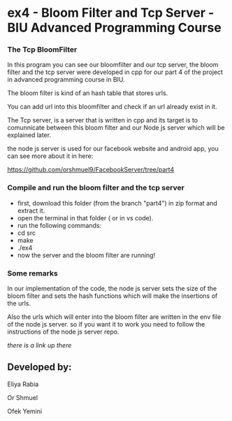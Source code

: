 # ex4 - Bloom Filter and Tcp Server - BIU Advanced Programming Course
### The Tcp BloomFilter
In this program you can see our bloomfilter and our tcp server, the bloom filter and the tcp server were developed in cpp for our part 4 of the project in advanced programming course in BIU. 

The bloom filter is kind of an hash table that stores urls.

You can add url into this bloomfilter and check if an url already exist in it. 

The Tcp server, is a server that is written in cpp and its target is to comunnicate between this bloom filter and our Node js server which will be explained later. 

the node js server is used for our facebook website and android app, you can see more about it in here: 

https://github.com/orshmuel9/FacebookServer/tree/part4

### Compile and run the bloom filter and the tcp server
- first, download this folder (from the branch "part4") in zip format and extract it.
- open the terminal in that folder ( or in vs code).
- run the following commands:
- cd src
- make
- ./ex4
- now the server and the bloom filter are running!

### Some remarks 
In our implementation of the code, the node js server sets the size of the bloom filter and sets the hash functions which will make the insertions of the urls.

Also the urls which will enter into the bloom filter are written in the env file of the node js server. so if you want it to work you need to follow the instructions of the node js server repo.

*there is a link up there* 

## Developed by:
Eliya Rabia 

Or Shmuel

Ofek Yemini
